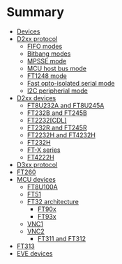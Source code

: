 # Summary

- [Devices](devices.md)
- [D2xx protocol](d2xx.md)
  - [FIFO modes](fifo.md)
  - [Bitbang modes](bitbang.md)
  - [MPSSE mode](mpsse.md)
  - [MCU host bus mode](mcu-bus.md)
  - [FT1248 mode](ft1248.md)
  - [Fast opto-isolated serial mode](opto.md)
  - [I2C peripherial mode](d2xx-i2cp.md)
- [D2xx devices]()
  - [FT8U232A and FT8U245A](ft8u232a.md)
  - [FT232B and FT245B](ft232b.md)
  - [FT2232[CDL]](ft2232.md)
  - [FT232R and FT245R](ft232r.md)
  - [FT2232H and FT4232H](ft2232h.md)
  - [FT232H](ft232h.md)
  - [FT-X series](ft-x.md)
  - [FT4222H](ft4222h.md)
- [D3xx protocol]()
- [FT260]()
- [MCU devices]()
  - [FT8U100A]()
  - [FT51]()
  - [FT32 architecture]()
    - [FT90x]()
    - [FT93x]()
  - [VNC1]()
  - [VNC2]()
    - [FT311 and FT312]()
- [FT313]()
- [EVE devices]()